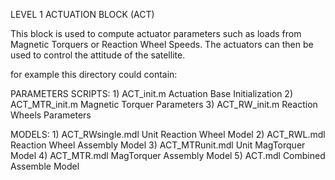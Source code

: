 LEVEL 1 ACTUATION BLOCK (ACT)

This block is used to compute actuator parameters such as loads from 
Magnetic Torquers or Reaction Wheel Speeds. The actuators can then be 
used to control the attitude of the satellite.

for example this directory could contain: 

PARAMETERS SCRIPTS:
    1) ACT_init.m       Actuation Base Initialization
    2) ACT_MTR_init.m   Magnetic Torquer Parameters
    3) ACT_RW_init.m    Reaction Wheels Parameters

MODELS:
    1) ACT_RWsingle.mdl Unit Reaction Wheel Model
    2) ACT_RWL.mdl      Reaction Wheel Assembly Model
    3) ACT_MTRunit.mdl  Unit MagTorquer Model
    4) ACT_MTR.mdl      MagTorquer Assembly Model
    5) ACT.mdl          Combined Assemble Model